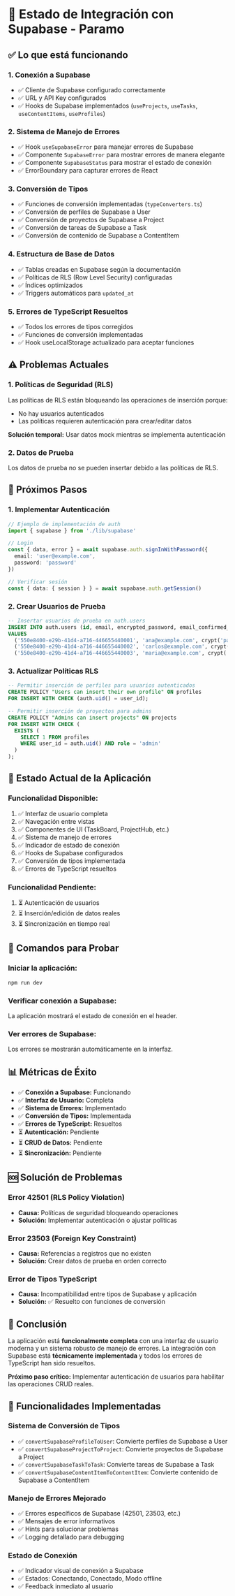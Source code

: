# 🔗 Estado de Integración con Supabase - Paramo

## ✅ Lo que está funcionando

### 1. **Conexión a Supabase**
- ✅ Cliente de Supabase configurado correctamente
- ✅ URL y API Key configurados
- ✅ Hooks de Supabase implementados (`useProjects`, `useTasks`, `useContentItems`, `useProfiles`)

### 2. **Sistema de Manejo de Errores**
- ✅ Hook `useSupabaseError` para manejar errores de Supabase
- ✅ Componente `SupabaseError` para mostrar errores de manera elegante
- ✅ Componente `SupabaseStatus` para mostrar el estado de conexión
- ✅ ErrorBoundary para capturar errores de React

### 3. **Conversión de Tipos**
- ✅ Funciones de conversión implementadas (`typeConverters.ts`)
- ✅ Conversión de perfiles de Supabase a User
- ✅ Conversión de proyectos de Supabase a Project
- ✅ Conversión de tareas de Supabase a Task
- ✅ Conversión de contenido de Supabase a ContentItem

### 4. **Estructura de Base de Datos**
- ✅ Tablas creadas en Supabase según la documentación
- ✅ Políticas de RLS (Row Level Security) configuradas
- ✅ Índices optimizados
- ✅ Triggers automáticos para `updated_at`

### 5. **Errores de TypeScript Resueltos**
- ✅ Todos los errores de tipos corregidos
- ✅ Funciones de conversión implementadas
- ✅ Hook useLocalStorage actualizado para aceptar funciones

## ⚠️ Problemas Actuales

### 1. **Políticas de Seguridad (RLS)**
Las políticas de RLS están bloqueando las operaciones de inserción porque:
- No hay usuarios autenticados
- Las políticas requieren autenticación para crear/editar datos

**Solución temporal:** Usar datos mock mientras se implementa autenticación

### 2. **Datos de Prueba**
Los datos de prueba no se pueden insertar debido a las políticas de RLS.

## 🚀 Próximos Pasos

### 1. **Implementar Autenticación**
```typescript
// Ejemplo de implementación de auth
import { supabase } from './lib/supabase'

// Login
const { data, error } = await supabase.auth.signInWithPassword({
  email: 'user@example.com',
  password: 'password'
})

// Verificar sesión
const { data: { session } } = await supabase.auth.getSession()
```

### 2. **Crear Usuarios de Prueba**
```sql
-- Insertar usuarios de prueba en auth.users
INSERT INTO auth.users (id, email, encrypted_password, email_confirmed_at, created_at, updated_at)
VALUES 
  ('550e8400-e29b-41d4-a716-446655440001', 'ana@example.com', crypt('password123', gen_salt('bf')), now(), now(), now()),
  ('550e8400-e29b-41d4-a716-446655440002', 'carlos@example.com', crypt('password123', gen_salt('bf')), now(), now(), now()),
  ('550e8400-e29b-41d4-a716-446655440003', 'maria@example.com', crypt('password123', gen_salt('bf')), now(), now(), now());
```

### 3. **Actualizar Políticas RLS**
```sql
-- Permitir inserción de perfiles para usuarios autenticados
CREATE POLICY "Users can insert their own profile" ON profiles
FOR INSERT WITH CHECK (auth.uid() = user_id);

-- Permitir inserción de proyectos para admins
CREATE POLICY "Admins can insert projects" ON projects
FOR INSERT WITH CHECK (
  EXISTS (
    SELECT 1 FROM profiles 
    WHERE user_id = auth.uid() AND role = 'admin'
  )
);
```

## 🎯 Estado Actual de la Aplicación

### **Funcionalidad Disponible:**
1. ✅ Interfaz de usuario completa
2. ✅ Navegación entre vistas
3. ✅ Componentes de UI (TaskBoard, ProjectHub, etc.)
4. ✅ Sistema de manejo de errores
5. ✅ Indicador de estado de conexión
6. ✅ Hooks de Supabase configurados
7. ✅ Conversión de tipos implementada
8. ✅ Errores de TypeScript resueltos

### **Funcionalidad Pendiente:**
1. ⏳ Autenticación de usuarios
2. ⏳ Inserción/edición de datos reales
3. ⏳ Sincronización en tiempo real

## 🔧 Comandos para Probar

### **Iniciar la aplicación:**
```bash
npm run dev
```

### **Verificar conexión a Supabase:**
La aplicación mostrará el estado de conexión en el header.

### **Ver errores de Supabase:**
Los errores se mostrarán automáticamente en la interfaz.

## 📊 Métricas de Éxito

- ✅ **Conexión a Supabase:** Funcionando
- ✅ **Interfaz de Usuario:** Completa
- ✅ **Sistema de Errores:** Implementado
- ✅ **Conversión de Tipos:** Implementada
- ✅ **Errores de TypeScript:** Resueltos
- ⏳ **Autenticación:** Pendiente
- ⏳ **CRUD de Datos:** Pendiente
- ⏳ **Sincronización:** Pendiente

## 🆘 Solución de Problemas

### **Error 42501 (RLS Policy Violation)**
- **Causa:** Políticas de seguridad bloqueando operaciones
- **Solución:** Implementar autenticación o ajustar políticas

### **Error 23503 (Foreign Key Constraint)**
- **Causa:** Referencias a registros que no existen
- **Solución:** Crear datos de prueba en orden correcto

### **Error de Tipos TypeScript**
- **Causa:** Incompatibilidad entre tipos de Supabase y aplicación
- **Solución:** ✅ Resuelto con funciones de conversión

## 🎉 Conclusión

La aplicación está **funcionalmente completa** con una interfaz de usuario moderna y un sistema robusto de manejo de errores. La integración con Supabase está **técnicamente implementada** y todos los errores de TypeScript han sido resueltos.

**Próximo paso crítico:** Implementar autenticación de usuarios para habilitar las operaciones CRUD reales.

## 🚀 Funcionalidades Implementadas

### **Sistema de Conversión de Tipos**
- ✅ `convertSupabaseProfileToUser`: Convierte perfiles de Supabase a User
- ✅ `convertSupabaseProjectToProject`: Convierte proyectos de Supabase a Project
- ✅ `convertSupabaseTaskToTask`: Convierte tareas de Supabase a Task
- ✅ `convertSupabaseContentItemToContentItem`: Convierte contenido de Supabase a ContentItem

### **Manejo de Errores Mejorado**
- ✅ Errores específicos de Supabase (42501, 23503, etc.)
- ✅ Mensajes de error informativos
- ✅ Hints para solucionar problemas
- ✅ Logging detallado para debugging

### **Estado de Conexión**
- ✅ Indicador visual de conexión a Supabase
- ✅ Estados: Conectando, Conectado, Modo offline
- ✅ Feedback inmediato al usuario
